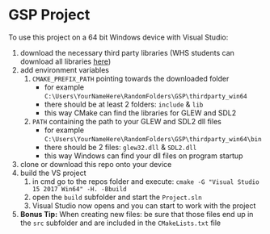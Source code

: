 # GSP Project

To use this project on a 64 bit Windows device with Visual Studio:
1. download the necessary third party libraries (WHS students can download all libraries [here](https://moodle.w-hs.de/mod/resource/view.php?id=87005 "Download via Moodle"))
2. add environment variables
    1. `CMAKE_PREFIX_PATH` pointing towards the downloaded folder
        * for example `C:\Users\YourNameHere\RandomFolders\GSP\thirdparty_win64`
        * there should be at least 2 folders: `include` & `lib`
        * this way CMake can find the libraries for GLEW and SDL2
    2. `PATH` containing the path to your GLEW and SDL2 dll files
        * for example `C:\Users\YourNameHere\RandomFolders\GSP\thirdparty_win64\bin`
        * there should be 2 files: `glew32.dll` & `SDL2.dll`
        * this way Windows can find your dll files on program startup
3. clone or download this repo onto your device
4. build the VS project
    1. in cmd go to the repos folder and execute: `cmake -G "Visual Studio 15 2017 Win64" -H. -Bbuild`
    2. open the `build` subfolder and start the `Project.sln`
    3. Visual Studio now opens and you can start to work with the project
5.  **Bonus Tip:** When creating new files: be sure that those files end up in the `src` subfolder and are included in the `CMakeLists.txt` file